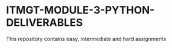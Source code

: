 # ITMGT-MODULE-3-PYTHON-DELIVERABLES
This repository contains easy, intermediate and hard assignments
